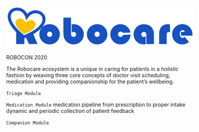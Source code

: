 ![Robocare_logo](Robocare_name_logo_blue.PNG)

ROBOCON 2020

The Robocare ecosystem is a unique in caring for patients in a _holistic_ fashion by weaving three core concepts of doctor visit scheduling, medication and providing companionship for the patient’s wellbeing.

`Triage Module` 

`Medication Module`
medication pipeline from prescription to proper intake
dynamic and periodic collection of patient feedback

`Companion Module`
